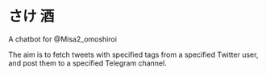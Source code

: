 # さけ 酒

A chatbot for @Misa2_omoshiroi

The aim is to fetch tweets with specified tags from a specified Twitter user, and post them to a specified Telegram channel.
